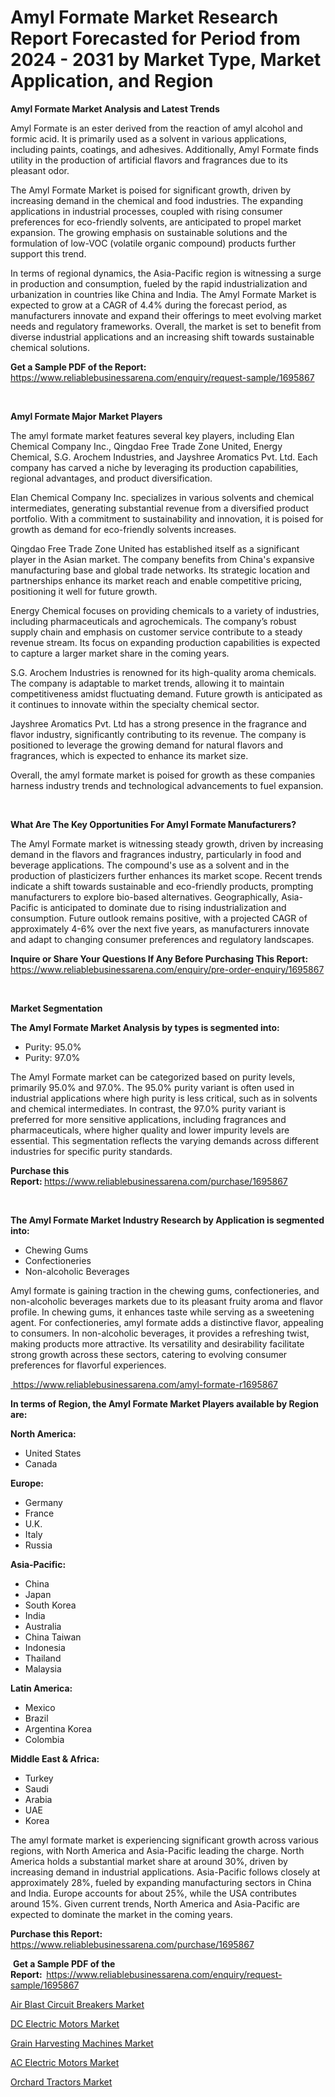 <p><h1>Amyl Formate Market Research Report Forecasted for Period from 2024 -  2031 by Market Type, Market Application, and Region</h1></p><p><strong>Amyl Formate Market Analysis and Latest Trends</strong></p>
<p><p>Amyl Formate is an ester derived from the reaction of amyl alcohol and formic acid. It is primarily used as a solvent in various applications, including paints, coatings, and adhesives. Additionally, Amyl Formate finds utility in the production of artificial flavors and fragrances due to its pleasant odor.</p><p>The Amyl Formate Market is poised for significant growth, driven by increasing demand in the chemical and food industries. The expanding applications in industrial processes, coupled with rising consumer preferences for eco-friendly solvents, are anticipated to propel market expansion. The growing emphasis on sustainable solutions and the formulation of low-VOC (volatile organic compound) products further support this trend.</p><p>In terms of regional dynamics, the Asia-Pacific region is witnessing a surge in production and consumption, fueled by the rapid industrialization and urbanization in countries like China and India. The Amyl Formate Market is expected to grow at a CAGR of 4.4% during the forecast period, as manufacturers innovate and expand their offerings to meet evolving market needs and regulatory frameworks. Overall, the market is set to benefit from diverse industrial applications and an increasing shift towards sustainable chemical solutions.</p></p>
<p><strong>Get a Sample PDF of the Report:&nbsp;</strong> <a href="https://www.reliablebusinessarena.com/enquiry/request-sample/1695867?utm_campaign=1399&utm_medium=2&utm_source=Github&utm_content=ia&utm_term=19102024&utm_id=amyl-formate">https://www.reliablebusinessarena.com/enquiry/request-sample/1695867</a></p>
<p>&nbsp;</p>
<p><strong>Amyl Formate Major Market Players</strong></p>
<p><p>The amyl formate market features several key players, including Elan Chemical Company Inc., Qingdao Free Trade Zone United, Energy Chemical, S.G. Arochem Industries, and Jayshree Aromatics Pvt. Ltd. Each company has carved a niche by leveraging its production capabilities, regional advantages, and product diversification.</p><p>Elan Chemical Company Inc. specializes in various solvents and chemical intermediates, generating substantial revenue from a diversified product portfolio. With a commitment to sustainability and innovation, it is poised for growth as demand for eco-friendly solvents increases.</p><p>Qingdao Free Trade Zone United has established itself as a significant player in the Asian market. The company benefits from China's expansive manufacturing base and global trade networks. Its strategic location and partnerships enhance its market reach and enable competitive pricing, positioning it well for future growth.</p><p>Energy Chemical focuses on providing chemicals to a variety of industries, including pharmaceuticals and agrochemicals. The company’s robust supply chain and emphasis on customer service contribute to a steady revenue stream. Its focus on expanding production capabilities is expected to capture a larger market share in the coming years.</p><p>S.G. Arochem Industries is renowned for its high-quality aroma chemicals. The company is adaptable to market trends, allowing it to maintain competitiveness amidst fluctuating demand. Future growth is anticipated as it continues to innovate within the specialty chemical sector.</p><p>Jayshree Aromatics Pvt. Ltd has a strong presence in the fragrance and flavor industry, significantly contributing to its revenue. The company is positioned to leverage the growing demand for natural flavors and fragrances, which is expected to enhance its market size.</p><p>Overall, the amyl formate market is poised for growth as these companies harness industry trends and technological advancements to fuel expansion.</p></p>
<p>&nbsp;</p>
<p><strong>What Are The Key Opportunities For Amyl Formate Manufacturers?</strong></p>
<p><p>The Amyl Formate market is witnessing steady growth, driven by increasing demand in the flavors and fragrances industry, particularly in food and beverage applications. The compound's use as a solvent and in the production of plasticizers further enhances its market scope. Recent trends indicate a shift towards sustainable and eco-friendly products, prompting manufacturers to explore bio-based alternatives. Geographically, Asia-Pacific is anticipated to dominate due to rising industrialization and consumption. Future outlook remains positive, with a projected CAGR of approximately 4-6% over the next five years, as manufacturers innovate and adapt to changing consumer preferences and regulatory landscapes.</p></p>
<p><strong>Inquire or Share Your Questions If Any Before Purchasing This Report:</strong> <a href="https://www.reliablebusinessarena.com/enquiry/pre-order-enquiry/1695867?utm_campaign=1399&utm_medium=2&utm_source=Github&utm_content=ia&utm_term=19102024&utm_id=amyl-formate">https://www.reliablebusinessarena.com/enquiry/pre-order-enquiry/1695867</a></p>
<p>&nbsp;</p>
<p><strong>Market Segmentation</strong></p>
<p><strong>The Amyl Formate Market Analysis by types is segmented into:</strong></p>
<p><ul><li>Purity: 95.0%</li><li>Purity: 97.0%</li></ul></p>
<p><p>The Amyl Formate market can be categorized based on purity levels, primarily 95.0% and 97.0%. The 95.0% purity variant is often used in industrial applications where high purity is less critical, such as in solvents and chemical intermediates. In contrast, the 97.0% purity variant is preferred for more sensitive applications, including fragrances and pharmaceuticals, where higher quality and lower impurity levels are essential. This segmentation reflects the varying demands across different industries for specific purity standards.</p></p>
<p><strong>Purchase this Report:&nbsp;</strong><a href="https://www.reliablebusinessarena.com/purchase/1695867?utm_campaign=1399&utm_medium=2&utm_source=Github&utm_content=ia&utm_term=19102024&utm_id=amyl-formate">https://www.reliablebusinessarena.com/purchase/1695867</a></p>
<p>&nbsp;</p>
<p><strong>The Amyl Formate Market Industry Research by Application is segmented into:</strong></p>
<p><ul><li>Chewing Gums</li><li>Confectioneries</li><li>Non-alcoholic Beverages</li></ul></p>
<p><p>Amyl formate is gaining traction in the chewing gums, confectioneries, and non-alcoholic beverages markets due to its pleasant fruity aroma and flavor profile. In chewing gums, it enhances taste while serving as a sweetening agent. For confectioneries, amyl formate adds a distinctive flavor, appealing to consumers. In non-alcoholic beverages, it provides a refreshing twist, making products more attractive. Its versatility and desirability facilitate strong growth across these sectors, catering to evolving consumer preferences for flavorful experiences.</p></p>
<p><a href="https://www.reliablebusinessarena.com/amyl-formate-r1695867?utm_campaign=1399&utm_medium=2&utm_source=Github&utm_content=ia&utm_term=19102024&utm_id=amyl-formate">&nbsp;https://www.reliablebusinessarena.com/amyl-formate-r1695867</a></p>
<p><strong>In terms of Region, the Amyl Formate Market Players available by Region are:</strong></p>
<p>
    <p> <strong> North America: </strong>
        <ul>
            <li>United States</li>
            <li>Canada</li>
        </ul>
        </p> 
    <p> <strong> Europe: </strong>
        <ul>
            <li>Germany</li>
            <li>France</li>
            <li>U.K.</li>
            <li>Italy</li>
            <li>Russia</li>
        </ul>
        </p> 
    <p> <strong> Asia-Pacific: </strong>
        <ul>
            <li>China</li>
            <li>Japan</li>
            <li>South Korea</li>
            <li>India</li>
            <li>Australia</li>
            <li>China Taiwan</li>
            <li>Indonesia</li>
            <li>Thailand</li>
            <li>Malaysia</li>
        </ul>
        </p> 
    <p> <strong> Latin America: </strong>
        <ul>
            <li>Mexico</li>
            <li>Brazil</li>
            <li>Argentina Korea</li>
            <li>Colombia</li>
        </ul>
        </p> 
    <p> <strong> Middle East & Africa: </strong>
        <ul>
            <li>Turkey</li>
            <li>Saudi</li>
            <li>Arabia</li>
            <li>UAE</li>
            <li>Korea</li>
        </ul>
    </p>
    </p>
<p><p>The amyl formate market is experiencing significant growth across various regions, with North America and Asia-Pacific leading the charge. North America holds a substantial market share at around 30%, driven by increasing demand in industrial applications. Asia-Pacific follows closely at approximately 28%, fueled by expanding manufacturing sectors in China and India. Europe accounts for about 25%, while the USA contributes around 15%. Given current trends, North America and Asia-Pacific are expected to dominate the market in the coming years.</p></p>
<p><strong>Purchase this Report: </strong><a href="https://www.reliablebusinessarena.com/purchase/1695867?utm_campaign=1399&utm_medium=2&utm_source=Github&utm_content=ia&utm_term=19102024&utm_id=amyl-formate">https://www.reliablebusinessarena.com/purchase/1695867</a></p>
<p>&nbsp;<strong>Get a Sample PDF of the Report:&nbsp;&nbsp;</strong><a href="https://www.reliablebusinessarena.com/enquiry/request-sample/1695867?utm_campaign=1399&utm_medium=2&utm_source=Github&utm_content=ia&utm_term=19102024&utm_id=amyl-formate">https://www.reliablebusinessarena.com/enquiry/request-sample/1695867</a></p>
<p><strong></strong></p>
<p><p><a href="https://www.linkedin.com/pulse/global-air-blast-circuit-breakers-nexus-sector-confluences-regional-ct5tc?utm_campaign=1399&utm_medium=2&utm_source=Github&utm_content=ia&utm_term=19102024&utm_id=amyl-formate">Air Blast Circuit Breakers Market</a></p><p><a href="https://www.linkedin.com/pulse/insights-dc-electric-motors-market-players-size-geographical-regions-vsj0c?utm_campaign=1399&utm_medium=2&utm_source=Github&utm_content=ia&utm_term=19102024&utm_id=amyl-formate">DC Electric Motors Market</a></p><p><a href="https://www.linkedin.com/pulse/grain-harvesting-machines-market-size-share-competitive-landscape-5zbpc?utm_campaign=1399&utm_medium=2&utm_source=Github&utm_content=ia&utm_term=19102024&utm_id=amyl-formate">Grain Harvesting Machines Market</a></p><p><a href="https://www.linkedin.com/pulse/ac-electric-motors-market-global-insights-regional-analysis-2024-ws7kc?utm_campaign=1399&utm_medium=2&utm_source=Github&utm_content=ia&utm_term=19102024&utm_id=amyl-formate">AC Electric Motors Market</a></p><p><a href="https://www.linkedin.com/pulse/global-orchard-tractors-market-landscape-future-trends-strategic-zis1c?utm_campaign=1399&utm_medium=2&utm_source=Github&utm_content=ia&utm_term=19102024&utm_id=amyl-formate">Orchard Tractors Market</a></p></p>